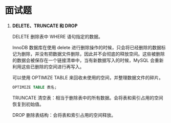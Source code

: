 # 面试题

1. **DELETE、TRUNCATE 和 DROP**

   DELETE 删除表中 WHERE 语句指定的数据。

   InnoDB 数据库在使用 delete 进行删除操作的时候，只会将已经删除的数据标记为删除，并没有把数据文件删除，因此并不会彻底的释放空间。这些被删除的数据会被保存在一个链接清单中，当有新数据写入的时候，MySQL 会重新利用这些已删除的空间进行再写入。

   可以使用 OPTIMIZE TABLE 来回收未使用的空间，并整理数据文件的碎片。

   ```sql
   OPTIMIZE TABLE 表名;
   ```

   TRUNCATE 清空表：相当于删除表中的所有数据。会将表和索引占用的空间恢复到初始值。

   DROP 删除表结构：会将表和索引占用的空间释放。